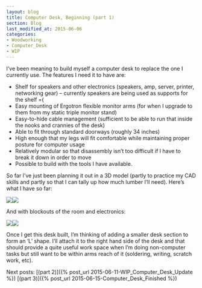 ```yaml
---
layout: blog
title: Computer Desk, Beginning (part 1)
section: Blog
last_modified_at: 2015-06-06
categories:
- Woodworking
- Computer_Desk
- WIP
---
```


I’ve been meaning to build myself a computer desk to replace the one I currently use.  The features I need it to have are:

* Shelf for speakers and other electronics (speakers, amp, server, printer, networking gear) – currently speakers are being used as supports for the shelf =(
* Easy mounting of Ergotron flexible monitor arms (for when I upgrade to them from my static triple monitor stand)
* Easy-to-hide cable management (sufficient to be able to run that inside the nooks and crannies of the desk)
* Able to fit through standard doorways (roughly 34 inches)
* High enough that my legs will fit comfortable while maintaining proper posture for computer usage
* Relatively modular so that disassembly isn’t too difficult if I have to break it down in order to move
* Possible to build with the tools I have available.

So far I’ve just been planning it out in a 3D model (partly to practice my CAD skills and partly so that I can tally up how much lumber I’ll need).  Here’s what I have so far:

<a href="https://i.imgur.com/RIjskGg.png"><img class="split" src="https://i.imgur.com/RIjskGg.png" /></a><a href="https://i.imgur.com/w6oM24p.png"><img class="split" src="https://i.imgur.com/w6oM24p.png" /></a>

And with blockouts of the room and electronics:

<a href="https://i.imgur.com/RClIBSN.png"><img class="split" src="https://i.imgur.com/RClIBSN.png" /></a><a href="https://i.imgur.com/7BIwddt.png"><img class="split" src="https://i.imgur.com/7BIwddt.png" /></a>

Once I get this desk built, I’m thinking of adding a smaller desk section to form an ‘L’ shape. I’ll attach it to the right hand side of the desk and that should provide a quite useful work space when I’m doing non-computer tasks but still want to be within arms reach of it (soldering, writing, scratch work, etc).

Next posts: [(part 2)]({% post_url 2015-06-11-WIP_Computer_Desk_Update %}) [(part 3)]({% post_url 2015-06-15-Computer_Desk_Finished %})
